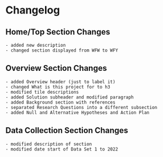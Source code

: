 # Changelog

## Home/Top Section Changes

    - added new description
    - changed section displayed from WFW to WFY

## Overview Section Changes

    - added Overview header (just to label it)
    - changed What is this project for to h3
    - modified tile descriptions
    - added Solution subheader and modified paragraph
    - added Background section with references
    - separated Research Questions into a different subsection
    - added Null and Alternative Hypotheses and Action Plan

## Data Collection Section Changes
    - modified description of section
    - modified date start of Data Set 1 to 2022
